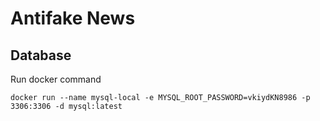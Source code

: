 # Antifake News

## Database
Run docker command

```docker run --name mysql-local -e MYSQL_ROOT_PASSWORD=vkiydKN8986 -p 3306:3306 -d mysql:latest```